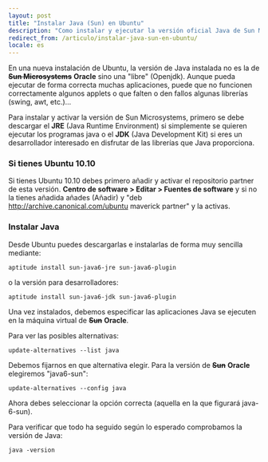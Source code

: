 ```yaml
---
layout: post
title: "Instalar Java (Sun) en Ubuntu"
description: "Como instalar y ejecutar la versión oficial Java de Sun Microsystems en Ubuntu"
redirect_from: /articulo/instalar-java-sun-en-ubuntu/
locale: es
---
```


En una nueva instalación de Ubuntu, la versión de Java instalada no es la de <span style="text-decoration: line-through;">**Sun Microsystems**</span> **Oracle** sino una "libre" (Openjdk). Aunque pueda ejecutar de forma correcta muchas aplicaciones, puede que no funcionen correctamente algunos applets o que falten o den fallos algunas librerías (swing, awt, etc.)...

Para instalar y activar la versión de Sun Microsystems, primero se debe descargar el **JRE** (Java Runtime Environment) si simplemente se quieren ejecutar los programas java o el **JDK** (Java Development Kit) si eres un desarrollador interesado en disfrutar de las librerías que Java proporciona.

### Si tienes Ubuntu 10.10
Si tienes Ubuntu 10.10 debes primero añadir y activar el repositorio partner de esta versión. **Centro de software > Editar > Fuentes de software** y si no la tienes añadida añades (Añadir) y "deb http://archive.canonical.com/ubuntu maverick partner" y la activas.

### Instalar Java
Desde Ubuntu puedes descargarlas e instalarlas de forma muy sencilla mediante:

    aptitude install sun-java6-jre sun-java6-plugin

o la versión para desarrolladores:

    aptitude install sun-java6-jdk sun-java6-plugin

Una vez instalados, debemos especificar las aplicaciones Java se ejecuten en la máquina virtual de <span style="text-decoration: line-through;">**Sun**</span> **Oracle**.

Para ver las posibles alternativas:

    update-alternatives --list java

Debemos fijarnos en que alternativa elegir. Para la versión de <span style="text-decoration: line-through;">**Sun**</span> **Oracle** elegiremos "java6-sun":

    update-alternatives --config java

Ahora debes seleccionar la opción correcta (aquella en la que figurará java-6-sun).

Para verificar que todo ha seguido según lo esperado comprobamos la versión de Java:

    java -version
